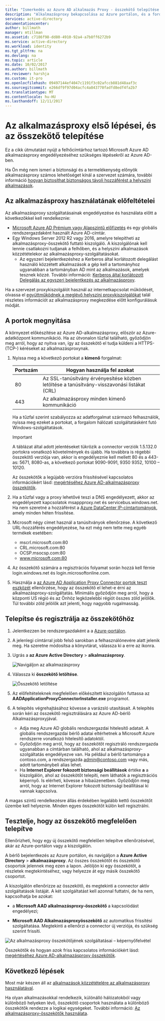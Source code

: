 ```yaml
---
title: "Ismerkedés az Azure AD alkalmazás Proxy - összekötő telepítése |} Microsoft Docs"
description: "Alkalmazásproxy bekapcsolása az Azure portálon, és a fordított proxyhoz tartozó az összekötők telepítése."
services: active-directory
documentationcenter: 
author: billmath
manager: mtillman
ms.assetid: c7186f98-dd80-4910-92a4-a7b8ff6272b9
ms.service: active-directory
ms.workload: identity
ms.tgt_pltfrm: na
ms.devlang: na
ms.topic: article
ms.date: 10/02/2017
ms.author: billmath
ms.reviewer: harshja
ms.custom: it-pro
ms.openlocfilehash: 09497144ef4047c1191f3c02afccb881d48aaf3c
ms.sourcegitcommit: e266df9f97d04acfc4a843770fadfd8edf4fa2b7
ms.translationtype: MT
ms.contentlocale: hu-HU
ms.lasthandoff: 12/11/2017
---
```

# <a name="get-started-with-application-proxy-and-install-the-connector"></a>Az alkalmazásproxy első lépései, és az összekötő telepítése
Ez a cikk útmutatást nyújt a felhőcímtárhoz tartozó Microsoft Azure AD alkalmazásproxy engedélyezéséhez szükséges lépésekről az Azure AD-ben.

Ha Ön még nem ismeri a biztonsági és a termelékenység előnyök alkalmazásproxy számos lehetőséget kínál a szervezet számára, további információ [hogyan biztosíthat biztonságos távoli hozzáférést a helyszíni alkalmazások](active-directory-application-proxy-get-started.md).

## <a name="application-proxy-prerequisites"></a>Az alkalmazásproxy használatának előfeltételei
Az alkalmazásproxy szolgáltatásainak engedélyezése és használata előtt a következőkkel kell rendelkeznie:

* [Microsoft Azure AD Prémium vagy Alapszintű előfizetés](active-directory-editions.md) és egy globális rendszergazdaként használt Azure AD-címtár.
* Egy Windows Server 2012 R2 vagy 2016, amelyre telepítheti az alkalmazásproxy-összekötő futtató kiszolgáló. A kiszolgálónak kell lennie csatlakozni tudjanak a felhőben, és a helyszíni alkalmazások közzétételekor az alkalmazásproxy-szolgáltatásokat.
  * Az egyszeri bejelentkezéshez a Kerberos által korlátozott delegálást használó közzétett alkalmazások a gép kell a tartományhoz ugyanabban a tartományban AD mint az alkalmazások, amelyek tesznek közzé. További információ: [Kerberos által korlátozott Delegálás az egyszeri bejelentkezés az alkalmazásproxy](active-directory-application-proxy-sso-using-kcd.md).

Ha a szervezet proxykiszolgálót használ az internetkapcsolat működését, olvassa el [együttműködnek a meglévő helyszíni proxykiszolgálókat](application-proxy-working-with-proxy-servers.md) talál részletes információt az alkalmazásproxy megkezdése előtt konfigurálásuk módját.

## <a name="open-your-ports"></a>A portok megnyitása

A környezet előkészítése az Azure AD-alkalmazásproxy, először az Azure-adatközpont kommunikáció. Ha az útvonalon tűzfal található, győződjön meg arról, hogy az nyitva van, így az összekötő el tudja küldeni a HTTPS- (TCP-) kéréseket az alkalmazásproxynak.

1. Nyissa meg a következő portokat a **kimenő** forgalmat:

   | Portszám | Hogyan használja fel azokat |
   | --- | --- |
   | 80 | Az SSL-tanúsítvány érvényesítése közben letöltése a tanúsítvány-visszavonási listákat (CRL) |
   | 443 | Az alkalmazásproxy minden kimenő kommunikáció |

   Ha a tűzfal szerint szabályozza az adatforgalmat származó felhasználók, nyissa meg ezeket a portokat, a forgalom hálózati szolgáltatásként futó Windows-szolgáltatások.

   > [!IMPORTANT]
   > A táblázat által adott jelentéseket tükrözik a connector verziók 1.5.132.0 portokra vonatkozó követelmények és újabb. Ha továbbra is régebbi összekötő verziója van, akkor is engedélyeznie kell mellett 80 és a 443-as: 5671, 8080-as, a következő portokat 9090-9091, 9350 9352, 10100 – 10120.
   >
   >Az összekötők a legújabb verzióra frissítésével kapcsolatos információkért lásd: [megértéséhez Azure AD-alkalmazásproxy összekötők](application-proxy-understand-connectors.md#automatic-updates).

2. Ha a tűzfal vagy a proxy lehetővé teszi a DNS engedélyezett, akkor az engedélyezett kapcsolatok msappproxy.net és servicebus.windows.net. Ha nem szeretné a hozzáférést a [Azure DataCenter IP-címtartományok](https://www.microsoft.com/download/details.aspx?id=41653), amely minden héten frissítése.

3. Microsoft négy címet használ a tanúsítványok ellenőrzése. A következő URL-hozzáférés engedélyezése, ha ezt még nem tette meg egyéb termékek esetében:
   * mscrl.microsoft.com:80
   * CRL.microsoft.com:80
   * OCSP.msocsp.com:80
   * www.microsoft.com:80

4. Az összekötő számára a regisztrációs folyamat során hozzá kell férnie login.windows.net és login.microsoftonline.com.

5. Használja a [az Azure AD Application Proxy Connector portok teszt eszközét](https://aadap-portcheck.connectorporttest.msappproxy.net/) ellenőrzése, hogy az összekötő el lehet-e érni az alkalmazásproxy-szolgáltatás. Minimális győződjön meg arról, hogy a központi US régió és az Önhöz legközelebbi régiót összes zöld jelölők. Túl további zöld jelölők azt jelenti, hogy nagyobb rugalmasság.

## <a name="install-and-register-a-connector"></a>Telepítse és regisztrálja az összekötőhöz
1. Jelentkezzen be rendszergazdaként a a [Azure-portálon](https://portal.azure.com/).
2. A jelenlegi címtárral jobb felső sarokban a felhasználónevére alatt jelenik meg. Ha szeretne módosítsa a könyvtárat, válassza ki a erre az ikonra.
3. Ugrás a **az Azure Active Directory** > **alkalmazásproxy**.

   ![Navigáljon az alkalmazásproxy](./media/active-directory-application-proxy-enable/app_proxy_navigate.png)

4. Válassza ki **összekötő letöltése**.

   ![Összekötő letöltése](./media/active-directory-application-proxy-enable/download_connector.png)

5. Az előfeltételeknek megfelelően előkészített kiszolgálón futtassa az **AADApplicationProxyConnectorInstaller.exe** programot.
6. A telepítés végrehajtásához kövesse a varázsló utasításait. A telepítés során kéri az összekötő regisztrálására az Azure AD-bérlő Alkalmazásproxyjával.

   * Adja meg Azure AD globális rendszergazdai hitelesítő adatait. A globális rendszergazdai bérlő adatai eltérhetnek a Microsoft Azure rendszerre vonatkozó hitelesítő adatoktól.
   * Győződjön meg arról, hogy az összekötőt regisztráló rendszergazda ugyanabban a címtárban található, ahol az alkalmazásproxy-szolgáltatás engedélyezve van. Ha például a bérlő tartománya a contoso.com, a rendszergazda admin@contoso.com vagy más, adott tartománybeli alias lehet.
   * Ha **Internet Explorer fokozott biztonsági beállítások** értéke **a** a kiszolgálón, ahol az összekötőt telepíti, nem láthatók a regisztrációs képernyő. Is elérheti, kövesse a hibaüzenetben. Győződjön meg arról, hogy az Internet Explorer fokozott biztonsági beállításai ki vannak kapcsolva.

A magas szintű rendelkezésre állás érdekében legalább kettő összekötőt üzembe kell helyeznie. Minden egyes összekötőt külön kell regisztrálni.

## <a name="test-that-the-connector-installed-correctly"></a>Tesztelje, hogy az összekötő megfelelően telepítve

Ellenőrizheti, hogy egy új összekötő megfelelően telepítve ellenőrzésével, akár az Azure-portálon vagy a kiszolgálón. 

A bérlő bejelentkezés az Azure portálon, és navigáljon a **Azure Active Directory** > **alkalmazásproxy**. Az összes összekötőt és összekötő csoportok jelennek meg ezen a lapon. Jelöljön ki egy összekötőt, a részletek megtekintéséhez, vagy helyezze át egy másik összekötő csoportot. 

A kiszolgálón ellenőrizze az összekötő, és megtekinti a connector aktív szolgáltatások listáját. A két szolgáltatást kell azonnal futtatni, de ha nem, kapcsolhatja be azokat: 

   * a **Microsoft AAD alkalmazásproxy-összekötő** a kapcsolódást engedélyezi;

   * **Microsoft AAD Alkalmazásproxyösszekötő** az automatikus frissítési szolgáltatása. Megtekinti a ellenőrzi a connector új verziója, és szükség szerint frissíti.

   ![Az alkalmazásproxy összekötőjének szolgáltatásai – képernyőfelvétel](./media/active-directory-application-proxy-enable/app_proxy_services.png)

Összekötők és hogyan azok friss kapcsolatos információkért lásd: [megértéséhez Azure AD-alkalmazásproxy összekötők](application-proxy-understand-connectors.md).


## <a name="next-steps"></a>Következő lépések
Most már készen áll az [alkalmazások közzétételére az alkalmazásproxy használatával](application-proxy-publish-azure-portal.md).

Ha olyan alkalmazásokkal rendelkezik, különálló hálózatokból vagy különböző helyeken lévő, összekötő csoportok használata a különböző összekötők rendezze a logikai egységeket. További információ: [Az alkalmazásproxy-összekötők használata](active-directory-application-proxy-connectors-azure-portal.md).

